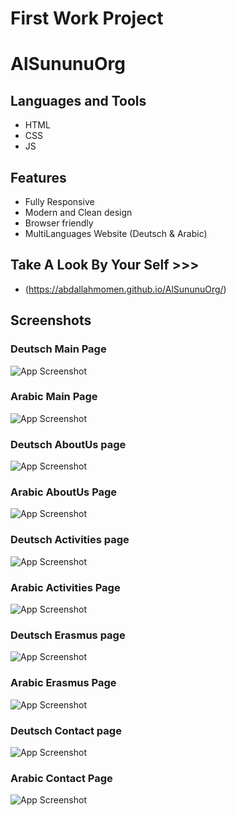 # First Work Project

# AlSununuOrg

## Languages and Tools

- HTML
- CSS
- JS

## Features

- Fully Responsive
- Modern and Clean design
- Browser friendly
- MultiLanguages Website (Deutsch & Arabic)

## Take A Look By Your Self >>>

- (https://abdallahmomen.github.io/AlSununuOrg/)

## Screenshots

### Deutsch Main Page

![App Screenshot](https://github.com/AbdallahMoMen/AlSununuOrg/blob/main/content/screens/alsununu.png)

### Arabic Main Page

![App Screenshot](https://github.com/AbdallahMoMen/AlSununuOrg/blob/main/content/screens/alsununu-rtl.png)

### Deutsch AboutUs page

![App Screenshot](https://github.com/AbdallahMoMen/AlSununuOrg/blob/main/content/screens/aboutus.png)

### Arabic AboutUs Page

![App Screenshot](https://github.com/AbdallahMoMen/AlSununuOrg/blob/main/content/screens/aboutus-rtl.png)

### Deutsch Activities page

![App Screenshot](https://github.com/AbdallahMoMen/AlSununuOrg/blob/main/content/screens/activities.png)

### Arabic Activities Page

![App Screenshot](https://github.com/AbdallahMoMen/AlSununuOrg/blob/main/content/screens/activities-rtl.png)

### Deutsch Erasmus page

![App Screenshot](https://github.com/AbdallahMoMen/AlSununuOrg/blob/main/content/screens/erasmus.png)

### Arabic Erasmus Page

![App Screenshot](https://github.com/AbdallahMoMen/AlSununuOrg/blob/main/content/screens/erasmus-rtl.png)

### Deutsch Contact page

![App Screenshot](https://github.com/AbdallahMoMen/AlSununuOrg/blob/main/content/screens/contact.png)

### Arabic Contact Page

![App Screenshot](https://github.com/AbdallahMoMen/AlSununuOrg/blob/main/content/screens/contact-rtl.png)
